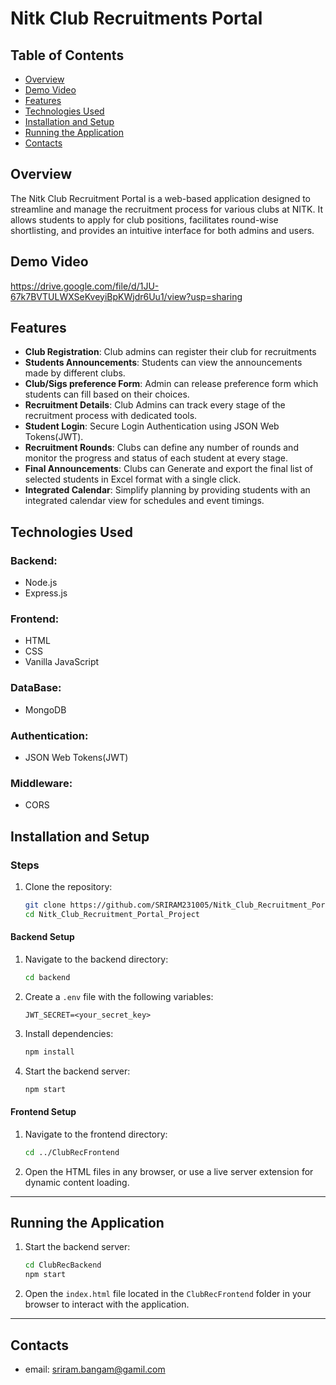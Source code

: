 # Nitk Club Recruitments Portal

## Table of Contents
- [Overview](#overview)
- [Demo Video](#demo-video)
- [Features](#features)
- [Technologies Used](#technologies-used)
- [Installation and Setup](#installation-and-setup)
- [Running the Application](#running-the-application)
- [Contacts](#contacts)

## Overview
The Nitk Club Recruitment Portal is a web-based application designed to streamline and manage the recruitment process for various clubs at NITK. It allows students to apply for club positions, facilitates round-wise shortlisting, and provides an intuitive interface for both admins and users. 

## Demo Video
https://drive.google.com/file/d/1JU-67k7BVTULWXSeKveyiBpKWjdr6Uu1/view?usp=sharing

## Features
- **Club Registration**: Club admins can register their club for recruitments
- **Students Announcements**: Students can view the announcements made by different clubs.
- **Club/Sigs preference Form**: Admin can release preference form which students can fill based on their choices.
- **Recruitment Details**: Club Admins can track every stage of the recruitment process with dedicated tools.
- **Student Login**: Secure Login Authentication using JSON Web Tokens(JWT).
- **Recruitment Rounds**: Clubs can define any number of rounds and monitor the progress and status of each student at every stage.
- **Final Announcements**: Clubs can Generate and export the final list of selected students in Excel format with a single click.
- **Integrated Calendar**: Simplify planning by providing students with an integrated calendar view for schedules and event timings.

## Technologies Used

### Backend:
- Node.js
- Express.js

### Frontend:
- HTML
- CSS
- Vanilla JavaScript

### DataBase:
- MongoDB

### Authentication:
- JSON Web Tokens(JWT)

### Middleware:
- CORS

## Installation and Setup

### Steps
1. Clone the repository:
   ```bash
   git clone https://github.com/SRIRAM231005/Nitk_Club_Recruitment_Portal_Project.git
   cd Nitk_Club_Recruitment_Portal_Project
   ```

#### Backend Setup
1. Navigate to the backend directory:
   ```bash
   cd backend
   ```

2. Create a `.env` file with the following variables:
   ```plaintext
   JWT_SECRET=<your_secret_key>
   ```

3. Install dependencies:
   ```bash
   npm install
   ```

4. Start the backend server:
   ```bash
   npm start
   ```

#### Frontend Setup
1. Navigate to the frontend directory:
   ```bash
   cd ../ClubRecFrontend
   ```

2. Open the HTML files in any browser, or use a live server extension for dynamic content loading.

---

## Running the Application
1. Start the backend server:
   ```bash
   cd ClubRecBackend
   npm start
   ```

2. Open the `index.html` file located in the `ClubRecFrontend` folder in your browser to interact with the application.

---

## Contacts
- email: sriram.bangam@gamil.com
